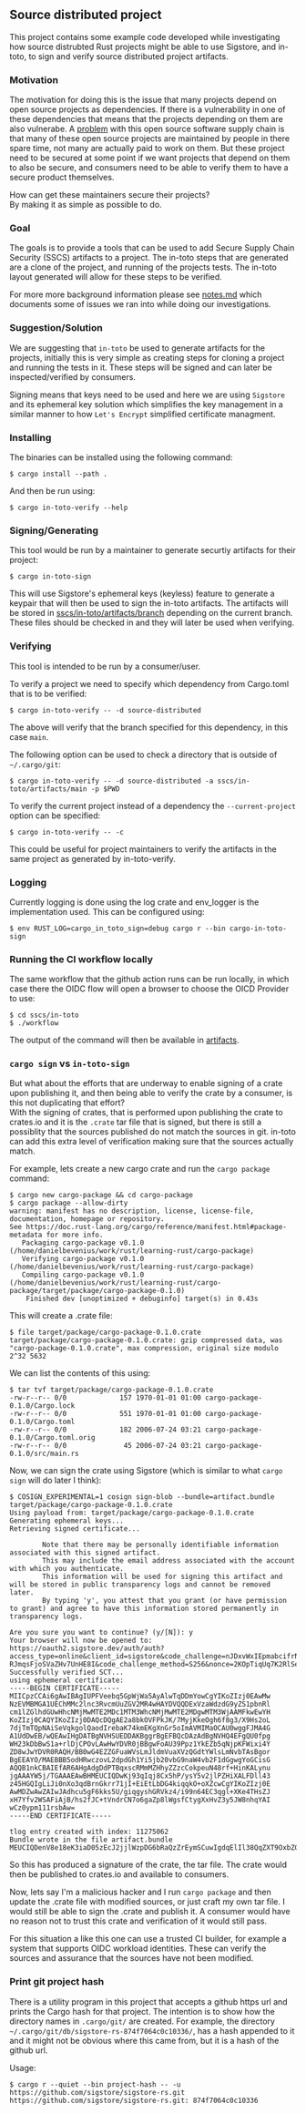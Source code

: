 ## Source distributed project
This project contains some example code developed while investigating how
source distrubted Rust projects might be able to use Sigstore, and in-toto, to
sign and verify source distributed project artifacts.

### Motivation
The motivation for doing this is the issue that many projects depend on open
source projects as dependencies. If there is a vulnerability in one of these
dependencies that means that the projects depending on them are also vulnerabe.
A [problem](https://www.softwaremaxims.com/blog/not-a-supplier) with this open
source software supply chain is that many of these open source projects are
maintained by people in there spare time, not many are actually paid to work on
them. But these project need to be secured at some point if we want projects
that depend on them to also be secure, and consumers need to be able to verify
them to have a secure product themselves.

How can get these maintainers secure their projects?  
By making it as simple as possible to do. 

### Goal
The goals is to provide a tools that can be used to add Secure Supply Chain
Security (SSCS) artifacts to a project. The in-toto steps that are generated are
a clone of the project, and running of the projects tests. The in-toto layout
generated will allow for these steps to be verified.

For more more background information please see [notes.md](./notes.md) which
documents some of issues we ran into while doing our investigations.

### Suggestion/Solution
We are suggesting that `in-toto` be used to generate artifacts for the projects,
initially this is very simple as creating steps for cloning a project and
running the tests in it. These steps will be signed and can later be
inspected/verified by consumers.

Signing means that keys need to be used and here we are using `Sigstore` and its
ephemeral key solution which simplifies the key management in a similar manner
to how `Let's Encrypt` simplified certificate managment.

### Installing
The binaries can be installed using the following command:
```console
$ cargo install --path .
```
And then be run using:
```console
$ cargo in-toto-verify --help
```

### Signing/Generating
This tool would be run by a maintainer to generate securtiy artifacts for their
project:
```console
$ cargo in-toto-sign
```
This will use Sigstore's ephemeral keys (keyless) feature to generate a keypair
that will then be used to sign the in-toto artifacts. The artifacts will be
stored in [sscs/in-toto/artifacts/branch](./sscs/in-toto/artifacts) depending
on the current branch. These files should be checked in and they will later be
used when verifying.

### Verifying
This tool is intended to be run by a consumer/user.

To verify a project we need to specify which dependency from Cargo.toml that
is to be verified:
```console
$ cargo in-toto-verify -- -d source-distributed
```
The above will verify that the branch specified for this dependency, in this
case `main`.

The following option can be used to check a directory that is outside of
`~/.cargo/git`:
```console
$ cargo in-toto-verify -- -d source-distributed -a sscs/in-toto/artifacts/main -p $PWD
```

To verify the current project instead of a dependency the `--current-project`
option can be specified:
```console
$ cargo in-toto-verify -- -c
```
This could be useful for project maintainers to verify the artifacts in the same
project as generated by in-toto-verify.

### Logging
Currently logging is done using the log crate and env_logger is the
implementation used. This can be configured using:
```console
$ env RUST_LOG=cargo_in_toto_sign=debug cargo r --bin cargo-in-toto-sign
```

### Running the CI workflow locally
The same workflow that the github action runs can be run locally, in which case
there the OIDC flow will open a browser to choose the OICD Provider to use:
```console
$ cd sscs/in-toto
$ ./workflow
```
The output of the command will then be available in
[artifacts](./sscs/in-toto/artifacts).

### `cargo sign` vs `in-toto-sign`
But what about the efforts that are underway to enable signing of a crate upon
publishing it, and then being able to verify the crate by a consumer, is this
not duplicating that effort?  
With the signing of crates, that is performed upon publishing the crate to
crates.io and it is the `.crate` tar file that is signed, but there is still a
possiblity that the sources published do not match the sources in git. in-toto
can add this extra level of verification making sure that the sources actually
match.

For example, lets create a new cargo crate and run the `cargo package` command:
```console
$ cargo new cargo-package && cd cargo-package
$ cargo package --allow-dirty
warning: manifest has no description, license, license-file, documentation, homepage or repository.
See https://doc.rust-lang.org/cargo/reference/manifest.html#package-metadata for more info.
   Packaging cargo-package v0.1.0 (/home/danielbevenius/work/rust/learning-rust/cargo-package)
   Verifying cargo-package v0.1.0 (/home/danielbevenius/work/rust/learning-rust/cargo-package)
   Compiling cargo-package v0.1.0 (/home/danielbevenius/work/rust/learning-rust/cargo-package/target/package/cargo-package-0.1.0)
    Finished dev [unoptimized + debuginfo] target(s) in 0.43s
```
This will create a .crate file:
```console
$ file target/package/cargo-package-0.1.0.crate 
target/package/cargo-package-0.1.0.crate: gzip compressed data, was "cargo-package-0.1.0.crate", max compression, original size modulo 2^32 5632
```
We can list the contents of this using:
```console
$ tar tvf target/package/cargo-package-0.1.0.crate 
-rw-r--r-- 0/0             157 1970-01-01 01:00 cargo-package-0.1.0/Cargo.lock
-rw-r--r-- 0/0             551 1970-01-01 01:00 cargo-package-0.1.0/Cargo.toml
-rw-r--r-- 0/0             182 2006-07-24 03:21 cargo-package-0.1.0/Cargo.toml.orig
-rw-r--r-- 0/0              45 2006-07-24 03:21 cargo-package-0.1.0/src/main.rs
```
Now, we can sign the crate using Sigstore (which is similar to what `cargo sign`
will do later I think):
```console
$ COSIGN_EXPERIMENTAL=1 cosign sign-blob --bundle=artifact.bundle target/package/cargo-package-0.1.0.crate 
Using payload from: target/package/cargo-package-0.1.0.crate
Generating ephemeral keys...
Retrieving signed certificate...

        Note that there may be personally identifiable information associated with this signed artifact.
        This may include the email address associated with the account with which you authenticate.
        This information will be used for signing this artifact and will be stored in public transparency logs and cannot be removed later.
        By typing 'y', you attest that you grant (or have permission to grant) and agree to have this information stored permanently in transparency logs.

Are you sure you want to continue? (y/[N]): y
Your browser will now be opened to:
https://oauth2.sigstore.dev/auth/auth?access_type=online&client_id=sigstore&code_challenge=nJDxvWxIEpmabcifrNS3R-RJmqsFjoSVaZHv7UnHE8I&code_challenge_method=S256&nonce=2KOpTiqUq7K2RlSefOmbC0oYMap&redirect_uri=http%3A%2F%2Flocalhost%3A41853%2Fauth%2Fcallback&response_type=code&scope=openid+email&state=2KOpTjJ8js64nxydUHDgitnA7Pt
Successfully verified SCT...
using ephemeral certificate:
-----BEGIN CERTIFICATE-----
MIICpzCCAi6gAwIBAgIUPFVeebq5GpWjWa5AyAlwTqDDmYowCgYIKoZIzj0EAwMw
NzEVMBMGA1UEChMMc2lnc3RvcmUuZGV2MR4wHAYDVQQDExVzaWdzdG9yZS1pbnRl
cm1lZGlhdGUwHhcNMjMwMTE2MDc1MTM3WhcNMjMwMTE2MDgwMTM3WjAAMFkwEwYH
KoZIzj0CAQYIKoZIzj0DAQcDQgAE2a8bkOVFPkJK/7MyjKkeOgh6f8g3/X9Hs2oL
7djTmTQpNAiSeVqkgolQaodIrebaK74kmEKgXnGr5oImAVMIMaOCAU0wggFJMA4G
A1UdDwEB/wQEAwIHgDATBgNVHSUEDDAKBggrBgEFBQcDAzAdBgNVHQ4EFgQU0fpg
WH23kDbBwS1a+rlDjCPOvLAwHwYDVR0jBBgwFoAU39Ppz1YkEZb5qNjpKFWixi4Y
ZD8wJwYDVR0RAQH/BB0wG4EZZGFuaWVsLmJldmVuaXVzQGdtYWlsLmNvbTAsBgor
BgEEAYO/MAEBBB5odHRwczovL2dpdGh1Yi5jb20vbG9naW4vb2F1dGgwgYoGCisG
AQQB1nkCBAIEfAR6AHgAdgDdPTBqxscRMmMZHhyZZzcCokpeuN48rf+HinKALynu
jgAAAYW5j/TGAAAEAwBHMEUCIQDwKj93qIqj8Cx5hP/ysY5v2jlPZHiXALFDll43
z45HGQIgLiJi0nXo3qdBrnGkrr71jI+EiEtLbDG4kiqqkO+oXZcwCgYIKoZIzj0E
AwMDZwAwZAIwJAdhcu5gF6kks5U/giqgyshGRVkz4/i99n64EC3qgl+XKe4THsZJ
xH7Yfv2WSAFiAjB/hs2fJC+tVndrCN7o6gaZp8lWgsfCtygXxHvZ3y5JW8nhqYAI
wCz0ypm111rsbAw=
-----END CERTIFICATE-----

tlog entry created with index: 11275062
Bundle wrote in the file artifact.bundle
MEUCIQDenV8e18eK3iaD05zEcJ2jjlWzpDG6bRaQzZrEymSCuwIgdqElIl38QqZXT9OxbZGQqWKSk1W5hJH3rScDcdSislE=
```
So this has produced a signature of the crate, the tar file. The crate would
then be published to crates.io and available to consumers.

Now, lets say I'm a malicious hacker and I run `cargo package` and then update
the .crate file with modified sources, or just craft my own tar file. I would
still be able to sign the .crate and publish it. A consumer would have no reason
not to trust this crate and verification of it would still pass.

For this situation a like this one can use a trusted CI builder, for example
a system that supports OIDC workload identities. These can verify the sources
and assurance that the sources have not been modified.


### Print git project hash
There is a utility program in this project that accepts a github https url and
prints the Cargo hash for that project. The intention is to show how the
directory names in `.cargo/git/` are created. For example, the directory
`~/.cargo/git/db/sigstore-rs-874f7064c0c10336/`, has a hash appended to it and
it might not be obvious where this came from, but it is a hash of the github
url. 

Usage:
```console
$ cargo r --quiet --bin project-hash -- -u https://github.com/sigstore/sigstore-rs.git
https://github.com/sigstore/sigstore-rs.git: 874f7064c0c10336
```

